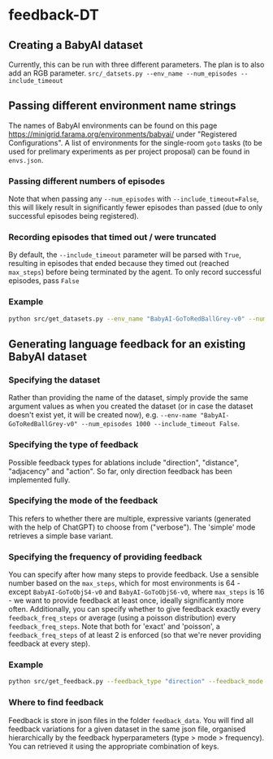 # feedback-DT

## Creating a BabyAI dataset
Currently, this can be run with three different parameters. The plan is to also add an RGB parameter.
```src/_datsets.py --env_name --num_episodes --include_timeout```

## Passing different environment name strings
The names of BabyAI environments can be found on this page https://minigrid.farama.org/environments/babyai/
under "Registered Configurations". 
A list of environments for the single-room ```goto``` tasks (to be used for prelimary experiments as per project proposal) can be found in ```envs.json```.

### Passing different numbers of episodes
Note that when passing any ```--num_episodes``` with ```--include_timeout=False```, this will likely result in significantly fewer episodes than passed (due to only successful episodes being registered).

### Recording episodes that timed out / were truncated
By default, the ```--include_timeout``` parameter will be parsed with ```True```, resulting in episodes that ended because they timed out (reached ```max_steps```) before being terminated by the agent. To only record successful episodes, pass ```False```

### Example
```sh
python src/get_datasets.py --env_name "BabyAI-GoToRedBallGrey-v0" --num_episodes 1000 --include_timeout False
```

## Generating language feedback for an existing BabyAI dataset

### Specifying the dataset
Rather than providing the name of the dataset, simply provide the same argument values as when you created the dataset (or in case the dataset doesn't exist yet, it will be created now), e.g. ``--env-name "BabyAI-GoToRedBallGrey-v0" --num_episodes 1000 --include_timeout False``.

### Specifying the type of feedback
Possible feedback types for ablations include "direction", "distance", "adjacency" and "action". So far, only direction feedback has been implemented fully.

### Specifying the mode of the feedback
This refers to whether there are multiple, expressive variants (generated with the help of ChatGPT) to choose from ("verbose"). The 'simple' mode retrieves a simple base variant.

### Specifying the frequency of providing feedback
You can specify after how many steps to provide feedback. Use a sensible number based on the ``max_steps``, which for most environments is 64 - except ``BabyAI-GoToObjS4-v0`` and ``BabyAI-GoToObjS6-v0``, where ``max_steps`` is 16 - we want to provide feedback at least once, ideally significantly more often. Additionally, you can specify whether to give feedback exactly every ``feedback_freq_steps`` or average (using a poisson distribution) every ``feedback_freq_steps``. Note that both for 'exact' and 'poisson', a ``feedback_freq_steps`` of at least 2 is enforced (so that we're never providing feedback at every step).

### Example

```sh
python src/get_feedback.py --feedback_type "direction" --feedback_mode "simple" --feedback_freq_steps 3 --feedback_freq_type "exact" --env_name "BabyAI-GoToRedBallGrey-v0" --num_episodes 10 --include_timeout False
```

### Where to find feedback
Feedback is store in json files in the folder ``feedback_data``. You will find all feedback variations for a given dataset in the same json file, organised hierarchically by the feedback hyperparameters (type > mode > frequency). You can retrieved it using the appropriate combination of keys.
